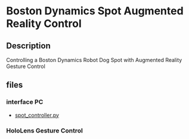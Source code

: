 # Boston Dynamics Spot Augmented Reality Control


## Description
Controlling a Boston Dynamics Robot Dog Spot with Augmented Reality Gesture Control

## files

### interface PC
 - [spot_controller.py](./src/spot_controller.py)

### HoloLens Gesture Control

